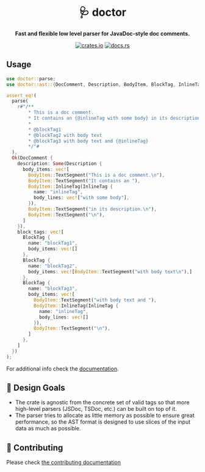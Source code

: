 <div align="center">
  <h1>🩺 doctor</h1>
  <p>
    <strong>Fast and flexible low level parser for JavaDoc-style doc comments.</strong>
  </p>
  <p>
    <a href="https://crates.io/crates/doctor"><img alt="crates.io" src="https://meritbadge.herokuapp.com/doctor"/></a>
    <a href="https://docs.rs/doctor"><img alt="docs.rs" src="https://docs.rs/doctor/badge.svg"/></a>
  </p>
</div>

## Usage

```rust
use doctor::parse;
use doctor::ast::{DocComment, Description, BodyItem, BlockTag, InlineTag};

assert_eq!(
  parse(
    r#"/**
        * This is a doc comment.
        * It contains an {@inlineTag with some body} in its description.
        *
        * @blockTag1
        * @blockTag2 with body text
        * @blockTag3 with body text and {@inlineTag}
        */"#
  ),
  Ok(DocComment {
    description: Some(Description { 
      body_items: vec![
        BodyItem::TextSegment("This is a doc comment.\n"),
        BodyItem::TextSegment("It contains an "),
        BodyItem::InlineTag(InlineTag {
          name: "inlineTag",
          body_lines: vec!["with some body"],
        }),
        BodyItem::TextSegment("in its description.\n"),
        BodyItem::TextSegment("\n"),
      ]
    }),
    block_tags: vec![
      BlockTag {
        name: "blockTag1",
        body_items: vec![]
      },
      BlockTag {
        name: "blockTag2",
        body_items: vec![BodyItem::TextSegment("with body text\n"),]
      },
      BlockTag {
        name: "blockTag3",
        body_items: vec![
          BodyItem::TextSegment("with body text and "),
          BodyItem::InlineTag(InlineTag {
            name: "inlineTag",
            body_lines: vec![]
          }),
          BodyItem::TextSegment("\n"),
        ]
      },
    ]
  })
);
```

For additional info check the [documentation](https://docs.rs/doctor).

## 🔮 Design Goals

- The crate is agnostic from the concrete set of valid tags so that more high-level parsers (JSDoc, TSDoc, etc.) can be built on top of it.
- The parser tries to allocate as little memory as possible to ensure great performance,
  so the AST format is designed to use slices of the input data as much as possible.
  
## 👯‍ Contributing

Please check [the contributing documentation](./CONTRIBUTING.md)
